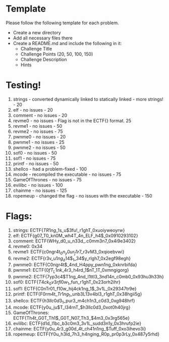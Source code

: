 # Template

Please follow the following template for each problem.

  - Create a new directory
  - Add all necessary files there
  - Create a README.md and include the following in it:
    - Challenge Title
    - Challenge Points (20, 50, 100, 150)
    - Challenge Description
    - Hints

# Testing!

1. strings - converted dynamically linked to statically linked - more strings! - 20
2. elf - no issues - 20
3. comment - no issues - 20
4. revme0 - no issues - Flag is not in the ECTF{} format. 25
5. revme1 - no issues - 50
6. revme2 - no issues - 75
7. pwnme0 - no issues - 20
8. pwnme1 - no issues - 25
9. pwnme2 - no issues - 50
10. sof0 - no issues - 50
11. sof1 - no issues - 75
12. printf - no issues - 50
13. shellco - had a problem-fixed - 100
14. mcode - recompiled the executable - no issues - 75
15. GameOfThrones - no issues - 75
16. evilibc - no issues - 100
17. chainme - no issues - 125
18. ropemeup - changed the flag - no issues with the executable - 150

# Flags: 

1. strings: ECTF{$TR1ng$_1s_u$3fu!_r1ghT_0xuoiyweoyrw}
2. elf: ECTF{g07_T0_kn0M_wh4T_4n_ELF_h4$_0x0910293102}
3. comment: ECTF{WHy_d0_u_n33d_.c0mm3n7_0x4i9e3402}
4. revme0: 0x34
5. revme1: ECTF{c0ngr4t$_0n_y0ur_f1r$7_r3vM3_0xqioebvwi}
6. revme2: ECTF{r3v_u$1ng_d1$4$$_1$_34$y_rIgh7_0x2egf98egh}
7. pwnme0: ECTF{C0ngr4t$_4nd_H4ppy_pwn1ng_0xknrbifda}
8. pwnme1: ECTF{$0fT_L1nk$_4r3_h4rd_1$nT_1T_0xmngigorg}
9. pwnme2: ECTF{7yp3c4$T1ng_4nd_l1ttl3_3nd14n_c0mb0_0x93hu3h33h}<Paste>
10. sof0: ECTF{$T4ck_0v3rfl0w_1$_fun_r1ghT_0x23orh2ihr}
11. sof1: ECTF{C0nTr01_f10w_hij4ck1ng_1$_3v1L_0x29347tr9e}
12. printf: ECTF{F0rm4t_$Tr1ng_1$_unb3L13v4bl3_r1ghT_0x38hgii5g}
13. shellco: ECTF{$h3llc0d3_1$_pur3_m4ch1n3_c0d3_0xg948hrf}
14. mcode: ECTF{y0u_ju$T_l34rnT_$h3llc0d3_0xot0h40jrg}
15. GameOfThrones: ECTF{Th4t_G0T_Th1$_G0T_N07_Th3_$4m3_0x3rg565e}
16. evilibc: ECTF{d1d_l1bc_b3c0m3_3v1L_sudd3n1y_0x3hrufp2ie}
17. chainme: ECTF{y0u_4r3_g00d_4t_ch41n1ng_$Tuff_0xo3ihevo3i}
18. ropemeup: ECTF{Y0u_h3ld_7h3_h4nging_R0p_pr0p3rLy_0x487y5rhd}











